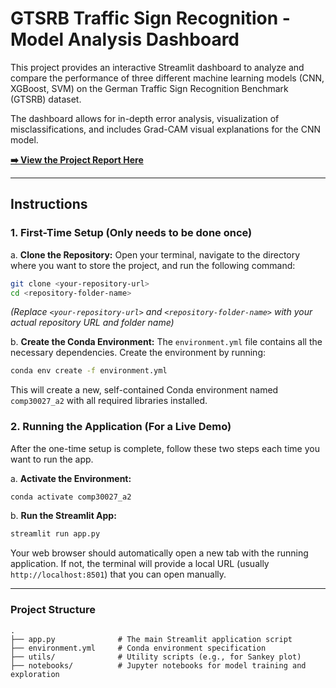 # GTSRB Traffic Sign Recognition - Model Analysis Dashboard

This project provides an interactive Streamlit dashboard to analyze and compare the performance of three different machine learning models (CNN, XGBoost, SVM) on the German Traffic Sign Recognition Benchmark (GTSRB) dataset.

The dashboard allows for in-depth error analysis, visualization of misclassifications, and includes Grad-CAM visual explanations for the CNN model.

**[➡️ View the Project Report Here](https://drive.google.com/file/d/1tUErghXo-4WGR16AUVIiuxl7NoO7wwrZ/view?usp=sharing)**

---

## Instructions

### 1. First-Time Setup (Only needs to be done once)

a. **Clone the Repository:**
   Open your terminal, navigate to the directory where you want to store the project, and run the following command:
   ```bash
   git clone <your-repository-url>
   cd <repository-folder-name>
   ```
   *(Replace `<your-repository-url>` and `<repository-folder-name>` with your actual repository URL and folder name)*

b. **Create the Conda Environment:**
   The `environment.yml` file contains all the necessary dependencies. Create the environment by running:
   ```bash
   conda env create -f environment.yml
   ```
   This will create a new, self-contained Conda environment named `comp30027_a2` with all required libraries installed.

### 2. Running the Application (For a Live Demo)

After the one-time setup is complete, follow these two steps each time you want to run the app.

a. **Activate the Environment:**
   ```bash
   conda activate comp30027_a2
   ```

b. **Run the Streamlit App:**
   ```bash
   streamlit run app.py
   ```
   Your web browser should automatically open a new tab with the running application. If not, the terminal will provide a local URL (usually `http://localhost:8501`) that you can open manually.

---

### Project Structure
```
.
├── app.py              # The main Streamlit application script
├── environment.yml     # Conda environment specification
├── utils/              # Utility scripts (e.g., for Sankey plot)
├── notebooks/          # Jupyter notebooks for model training and exploration
```